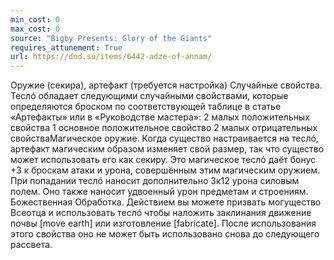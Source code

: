 ```yaml
---
min_cost: 0
max_cost: 0
source: "Bigby Presents: Glory of the Giants"
requires_attunement: True
url: https://dnd.su/items/6442-adze-of-annam/
---
```


Оружие (секира), артефакт (требуется настройка)
Случайные свойства. Теслó обладает следующими случайными свойствами, которые определяются броском по соответствующей таблице в статье «Артефакты» или в «Руководстве мастера»:
2 малых положительных свойства
1 основное положительное свойство
2 малых отрицательных свойстваМагическое оружие. Когда существо настраивается на теслó, артефакт магическим образом изменяет свой размер, так что существо может использовать его как секиру. Это магическое теслó даёт бонус +3 к броскам атаки и урона, совершённым этим магическим оружием. При попадании теслó наносит дополнительно 3к12 урона силовым полем. Оно также наносит удвоенный урон предметам и строениям.
Божественная Обработка. Действием вы можете призвать могущество Всеотца и использовать теслó чтобы наложить заклинания движение почвы [move earth] или изготовление [fabricate]. После использования этого свойства оно не может быть использовано снова до следующего рассвета.